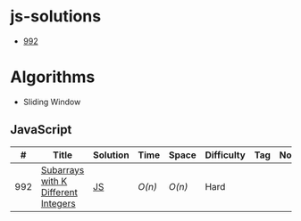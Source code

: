 # js-solutions

- [992](https://github.com/Sasmita07/leetcode-js-solution/tree/main?tab=readme-ov-file#javascript)

# Algorithms

- Sliding Window

## JavaScript

| #   | Title                                                                                                                 | Solution                                                                                                        | Time   | Space  | Difficulty | Tag | Note |
| --- | --------------------------------------------------------------------------------------------------------------------- | --------------------------------------------------------------------------------------------------------------- | ------ | ------ | ---------- | --- | ---- |
| 992 | [Subarrays with K Different Integers](https://leetcode.com/problems/subarrays-with-k-different-integers/description/) | [JS](https://github.com/Sasmita07/leetcode-js-solution/blob/main/js-solutions/992-subarrays-with-k-distinct.js) | _O(n)_ | _O(n)_ | Hard       |     |
